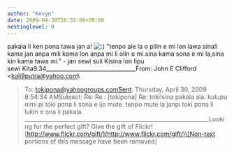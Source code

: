 ```yaml
---
author: "Kevyn"
date: 2009-04-30T16:55:00+00:00
nestinglevel: 0
---
```

pakala li ken pona tawa jan a! ![:)](images/smilies/icon_e_smile.gif "Smile") "tenpo ale la o pilin e mi lon lawa sinali kama jan anpa mili kama lon anpa mi li olin e mi.sina kama sona e mi la,sina kin kama tawa mi." - jan sewi suli Kisina lon lipu sewi Kita9.34\_\_\_\_\_\_\_\_\_\_\_\_\_\_\_\_\_\_\_\_\_\_\_\_\_\_\_\_\_\_\_\_From: John E Clifford <[kali9putra@yahoo.com](mailto://kali9putra@yahoo.com)\
>To: [tokipona@yahoogroups.comSent](mailto://tokipona@yahoogroups.comSent): Thursday, April 30, 2009 8:54:34 AMSubject: Re: Re : \[tokipona\] Re: toki!sina pakala ala. kulupu nimi pi toki pona li sona e ijo mute. tenpo mute la janpi toki pona li lukin e ona li pakala. \_\_\_\_\_\_\_\_\_\_\_\_\_\_\_\_\_\_\_\_\_\_\_\_\_\_\_\_\_\_\_\_\_\_\_\_\_\_\_\_\_\_\_\_\_\_\_\_\_\_\_\_\_\_\_\_\_\_\_\_\_\_\_\_\_\_Looking for the perfect gift? Give the gift of Flickr![http://www.flickr.com/gift/](http://www.flickr.com/gift/)\[Non-text portions of this message have been removed\]